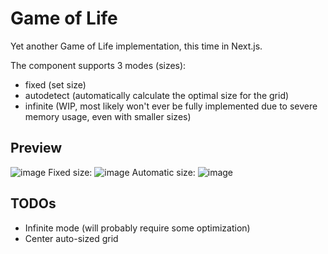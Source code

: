 # Game of Life
Yet another Game of Life implementation, this time in Next.js.

The component supports 3 modes (sizes):
- fixed (set size)
- autodetect (automatically calculate the optimal size for the grid)
- infinite (WIP, most likely won't ever be fully implemented due to severe memory usage, even with smaller sizes)

## Preview
![image](https://user-images.githubusercontent.com/98538406/199595519-4422f71d-978f-4ef9-9759-48576096a29a.png)
Fixed size:
![image](https://user-images.githubusercontent.com/98538406/199595702-890c76f6-a8b3-4a7b-a814-e6043ef778be.png)
Automatic size:
![image](https://user-images.githubusercontent.com/98538406/199595848-c84679f0-baca-4833-bced-ecf7d6f3f074.png)

## TODOs
- Infinite mode (will probably require some optimization)
- Center auto-sized grid
